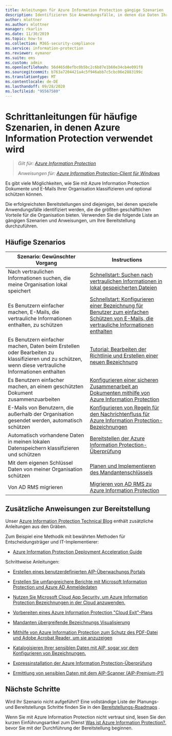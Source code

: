 ```yaml
---
title: Anleitungen für Azure Information Protection gängige Szenarien
description: Identifizieren Sie Anwendungsfälle, in denen die Daten Ihrer Organisation mithilfe Azure Information Protection klassifiziert und geschützt werden.
author: mlottner
ms.author: mlottner
manager: rkarlin
ms.date: 11/30/2019
ms.topic: how-to
ms.collection: M365-security-compliance
ms.service: information-protection
ms.reviewer: eymanor
ms.suite: ems
ms.custom: admin
ms.openlocfilehash: 56d465d8efbc0b5bc2c6b87e1b60e34cb4e091f8
ms.sourcegitcommit: b763a7204421a4c5f946abb7c5cbc06e2883199c
ms.translationtype: MT
ms.contentlocale: de-DE
ms.lasthandoff: 09/28/2020
ms.locfileid: "95567580"
---
```

# <a name="how-to-guides-for-common-scenarios-that-use-azure-information-protection"></a>Schrittanleitungen für häufige Szenarien, in denen Azure Information Protection verwendet wird

>*Gilt für: [Azure Information Protection](https://azure.microsoft.com/pricing/details/information-protection)*
>
> *Anweisungen für: [Azure Information Protection-Client für Windows](faqs.md#whats-the-difference-between-the-azure-information-protection-classic-and-unified-labeling-clients)*

Es gibt viele Möglichkeiten, wie Sie mit Azure Information Protection Dokumente und E-Mails Ihrer Organisation klassifizieren und optional schützen können. 

Die erfolgreichsten Bereitstellungen sind diejenigen, bei denen spezielle Anwendungsfälle identifiziert werden, die die größten geschäftlichen Vorteile für die Organisation bieten. Verwenden Sie die folgende Liste an gängigen Szenarien und Anweisungen, um Ihre Bereitstellung durchzuführen.

## <a name="common-scenarios"></a>Häufige Szenarios

|Szenario: Gewünschter Vorgang|Instructions|
|----------------|---------------|
|Nach vertraulichen Informationen suchen, die meine Organisation lokal speichert|[Schnellstart: Suchen nach vertraulichen Informationen in lokal gespeicherten Dateien](quickstart-findsensitiveinfo.md)|
|Es Benutzern einfacher machen, E-Mails, die vertrauliche Informationen enthalten, zu schützen|[Schnellstart: Konfigurieren einer Bezeichnung für Benutzer zum einfachen Schützen von E-Mails, die vertrauliche Informationen enthalten](quickstart-label-dnf-protectedemail.md)|
|Es Benutzern einfacher machen, Daten beim Erstellen oder Bearbeiten zu klassifizieren und zu schützen, wenn diese vertrauliche Informationen enthalten| [Tutorial: Bearbeiten der Richtlinie und Erstellen einer neuen Bezeichnung](infoprotect-quick-start-tutorial.md)|
|Es Benutzern einfacher machen, an einem geschützten Dokument zusammenzuarbeiten|[Konfigurieren einer sicheren Zusammenarbeit an Dokumenten mithilfe von Azure Information Protection](secure-collaboration-documents.md)|
|E-Mails von Benutzern, die außerhalb der Organisation gesendet werden, automatisch schützen| [Konfigurieren von Regeln für den Nachrichtenfluss für Azure Information Protection-Bezeichnungen](configure-exo-rules.md)
|Automatisch vorhandene Daten in meinen lokalen Datenspeichern klassifizieren und schützen|[Bereitstellen der Azure Information Protection-Überprüfung](deploy-aip-scanner.md)|
|Mit dem eigenen Schlüssel Daten von meiner Organisation schützen| [Planen und Implementieren des Mandantenschlüssels](plan-implement-tenant-key.md)|
|Von AD RMS migrieren|[Migrieren von AD RMS zu Azure Information Protection](migrate-from-ad-rms-to-azure-rms.md)|

## <a name="additional-deployment-instructions"></a>Zusätzliche Anweisungen zur Bereitstellung

Unser [Azure Information Protection Technical Blog](https://aka.ms/AIPblog) enthält zusätzliche Anleitungen aus den Gräben.

Zum Beispiel eine Methodik mit bewährten Methoden für Entscheidungsträger und IT-Implementierer:

- [Azure Information Protection Deployment Acceleration Guide](https://techcommunity.microsoft.com/t5/Azure-Information-Protection/Azure-Information-Protection-Deployment-Acceleration-Guide/ba-p/334423)

Schrittweise Anleitungen:

- [Erstellen eines benutzerdefinierten AIP-Überwachungs Portals](https://techcommunity.microsoft.com/t5/Azure-Information-Protection/How-to-Build-a-Custom-AIP-Tracking-Portal/ba-p/875849)

- [Erstellen Sie umfangreichere Berichte mit Microsoft Information Protection und Azure AD Anmeldedaten](https://techcommunity.microsoft.com/t5/Azure-Information-Protection/Create-richer-reports-with-Microsoft-Information-Protection-and/ba-p/392713)

- [Nutzen Sie Microsoft Cloud App Security, um Azure Information Protection Bezeichnungen in der Cloud anzuwenden.](https://techcommunity.microsoft.com/t5/Azure-Information-Protection/Leverage-Microsoft-Cloud-App-Security-to-apply-Azure-Information/ba-p/388638)

- [Vorbereiten eines Azure Information Protection "Cloud Exit"-Plans](https://techcommunity.microsoft.com/t5/Azure-Information-Protection/How-to-prepare-an-Azure-Information-Protection-Cloud-Exit-plan/ba-p/382631)

- [Mandanten übergreifende Bezeichnungs Visualisierung](https://techcommunity.microsoft.com/t5/Azure-Information-Protection/Cross-Tenant-Label-Visualization/ba-p/356588)

- [Mithilfe von Azure Information Protection zum Schutz des PDF-Datei und Adobe Acrobat Reader, um sie anzuzeigen](https://techcommunity.microsoft.com/t5/Azure-Information-Protection/Using-Azure-Information-Protection-to-protect-PDF-s-and-Adobe/ba-p/282010)

- [Katalogisieren Ihrer sensiblen Daten mit AIP, sogar vor dem Konfigurieren von Bezeichnungen.](https://techcommunity.microsoft.com/t5/Azure-Information-Protection/Cataloging-your-Sensitive-Data-with-AIP-Even-Before-Configuring/ba-p/267241)

- [Expressinstallation der Azure Information Protection-Überprüfung](https://techcommunity.microsoft.com/t5/Azure-Information-Protection/Azure-Information-Protection-Scanner-Express-Installation/ba-p/265424)

- [Ermittlung von sensiblen Daten mit dem AIP-Scanner (AIP-Premium-P1)](https://techcommunity.microsoft.com/t5/Azure-Information-Protection/Discovery-of-Sensitive-Data-Using-the-AIP-Scanner-AIP-Premium-P1/ba-p/252040)

## <a name="next-steps"></a>Nächste Schritte

Wird Ihr Szenario nicht aufgeführt? Eine vollständige Liste der Planungs-und Bereitstellungs Schritte finden Sie in den [Bereitstellungs-Roadmaps](deployment-roadmap.md) .

Wenn Sie mit Azure Information Protection nicht vertraut sind, lesen Sie den kurzen Einführungsartikel zum Dienst [Was ist Azure Information Protection?](what-is-information-protection.md), bevor Sie mit der Durchführung der Bereitstellung beginnen.

